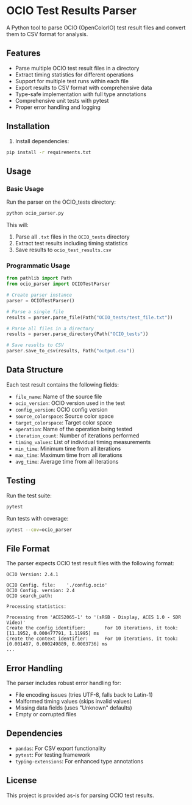 # OCIO Test Results Parser

A Python tool to parse OCIO (OpenColorIO) test result files and convert them to CSV format for analysis.

## Features

- Parse multiple OCIO test result files in a directory
- Extract timing statistics for different operations
- Support for multiple test runs within each file
- Export results to CSV format with comprehensive data
- Type-safe implementation with full type annotations
- Comprehensive unit tests with pytest
- Proper error handling and logging

## Installation

1. Install dependencies:

```bash
pip install -r requirements.txt
```

## Usage

### Basic Usage

Run the parser on the OCIO_tests directory:

```bash
python ocio_parser.py
```

This will:

1. Parse all `.txt` files in the `OCIO_tests` directory
2. Extract test results including timing statistics
3. Save results to `ocio_test_results.csv`

### Programmatic Usage

```python
from pathlib import Path
from ocio_parser import OCIOTestParser

# Create parser instance
parser = OCIOTestParser()

# Parse a single file
results = parser.parse_file(Path("OCIO_tests/test_file.txt"))

# Parse all files in a directory
results = parser.parse_directory(Path("OCIO_tests"))

# Save results to CSV
parser.save_to_csv(results, Path("output.csv"))
```

## Data Structure

Each test result contains the following fields:

- `file_name`: Name of the source file
- `ocio_version`: OCIO version used in the test
- `config_version`: OCIO config version
- `source_colorspace`: Source color space
- `target_colorspace`: Target color space
- `operation`: Name of the operation being tested
- `iteration_count`: Number of iterations performed
- `timing_values`: List of individual timing measurements
- `min_time`: Minimum time from all iterations
- `max_time`: Maximum time from all iterations
- `avg_time`: Average time from all iterations

## Testing

Run the test suite:

```bash
pytest
```

Run tests with coverage:

```bash
pytest --cov=ocio_parser
```

## File Format

The parser expects OCIO test result files with the following format:

```
OCIO Version: 2.4.1

OCIO Config. file:    './config.ocio'
OCIO Config. version: 2.4
OCIO search_path:     

Processing statistics:

Processing from 'ACES2065-1' to '(sRGB - Display, ACES 1.0 - SDR Video)'
Create the config identifier:		For 10 iterations, it took: [11.1952, 0.000477791, 1.11995] ms
Create the context identifier:		For 10 iterations, it took: [0.001487, 0.000249889, 0.0003736] ms
...
```

## Error Handling

The parser includes robust error handling for:

- File encoding issues (tries UTF-8, falls back to Latin-1)
- Malformed timing values (skips invalid values)
- Missing data fields (uses "Unknown" defaults)
- Empty or corrupted files

## Dependencies

- `pandas`: For CSV export functionality
- `pytest`: For testing framework
- `typing-extensions`: For enhanced type annotations

## License

This project is provided as-is for parsing OCIO test results.
